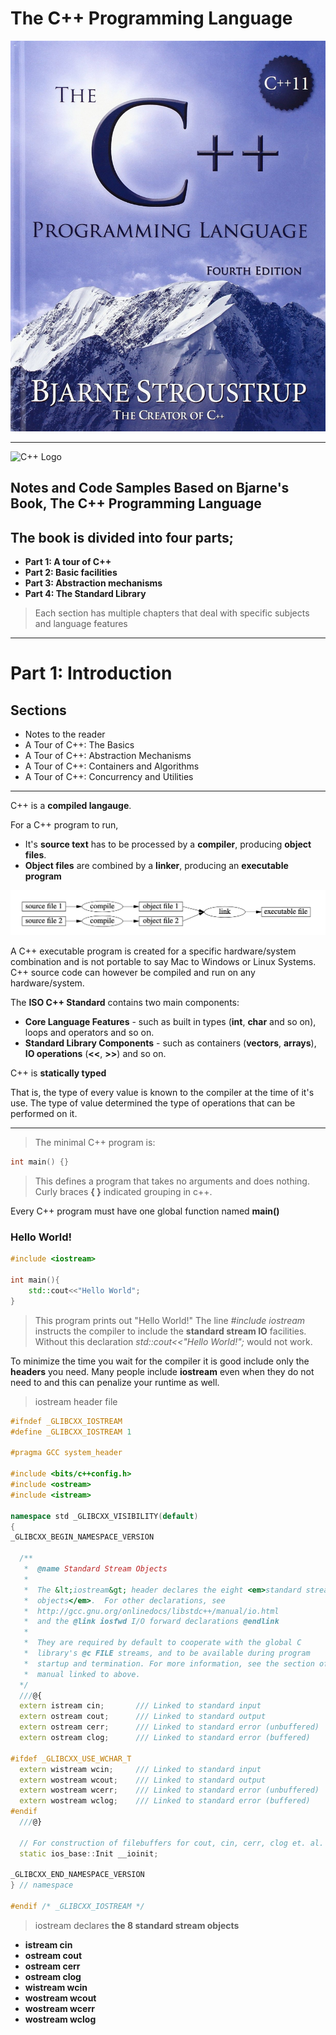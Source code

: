 # The C++ Programming Language

![Bjarne Stroustrap](book_cover.jpg)

- - - 

<img src="https://raw.githubusercontent.com/isocpp/logos/master/cpp_logo.png" alt="C++ Logo" width="306" height="344" />

## Notes and Code Samples Based on Bjarne's Book, **The C++ Programming Language**

## The book is divided into four parts;

* **Part 1: A tour of C++**
* **Part 2: Basic facilities**
* **Part 3: Abstraction mechanisms**
* **Part 4: The Standard Library**

> Each section has multiple chapters that deal with specific subjects and language features

- - -

# Part 1: Introduction

## Sections
* Notes to the reader
* A Tour of C++: The Basics
* A Tour of C++: Abstraction Mechanisms
* A Tour of C++: Containers and Algorithms
* A Tour of C++: Concurrency and Utilities

- - -

C++ is a **compiled langauge**.

For a C++ program to run, 

* It's **source text** has to be processed by a **compiler**, producing **object files**.
* **Object files** are combined by a **linker**, producing an **executable program**

![Bjarne Stroustrap](cpp-execution.png)

A C++ executable program is created for a specific hardware/system combination and is not portable to say Mac to Windows or Linux Systems. 
C++ source code can however be compiled and run on any hardware/system.

The **ISO C++ Standard** contains two main components:

* **Core Language Features** - such as built in types (**int**, **char** and so on), loops and operators and so on.
* **Standard Library Components** - such as containers (**vectors**, **arrays**), **IO operations** (**<<**, **>>**) and so on.

C++ is **statically typed**

That is, the type of every value is known to the compiler at the time of it's use. The type of value determined the type of operations that can be performed on it.

- - -

> The minimal C++ program is:

```c++
int main() {}
```
> This defines a program that takes no arguments and does nothing.
> Curly braces **{ }** indicated grouping in c++.

Every C++ program must have one global function named **main()**

### Hello World!

```c++
#include <iostream>

int main(){
    std::cout<<"Hello World";
}
```
> This program prints out "Hello World!"
> The line *#include iostream* instructs the compiler to include the **standard stream IO** facilities. Without this declaration *std::cout<<"Hello World!";* would not work.

To minimize the time you wait for the compiler it is good include only the **headers** you need. Many people include **iostream** even when they do not need to and this can penalize your runtime as well.

> iostream header file

```c++
#ifndef _GLIBCXX_IOSTREAM
#define _GLIBCXX_IOSTREAM 1

#pragma GCC system_header

#include <bits/c++config.h>
#include <ostream>
#include <istream>

namespace std _GLIBCXX_VISIBILITY(default)
{
_GLIBCXX_BEGIN_NAMESPACE_VERSION

  /**
   *  @name Standard Stream Objects
   *
   *  The &lt;iostream&gt; header declares the eight <em>standard stream
   *  objects</em>.  For other declarations, see
   *  http://gcc.gnu.org/onlinedocs/libstdc++/manual/io.html
   *  and the @link iosfwd I/O forward declarations @endlink
   *
   *  They are required by default to cooperate with the global C
   *  library's @c FILE streams, and to be available during program
   *  startup and termination. For more information, see the section of the
   *  manual linked to above.
  */
  ///@{
  extern istream cin;		/// Linked to standard input
  extern ostream cout;		/// Linked to standard output
  extern ostream cerr;		/// Linked to standard error (unbuffered)
  extern ostream clog;		/// Linked to standard error (buffered)

#ifdef _GLIBCXX_USE_WCHAR_T
  extern wistream wcin;		/// Linked to standard input
  extern wostream wcout;	/// Linked to standard output
  extern wostream wcerr;	/// Linked to standard error (unbuffered)
  extern wostream wclog;	/// Linked to standard error (buffered)
#endif
  ///@}

  // For construction of filebuffers for cout, cin, cerr, clog et. al.
  static ios_base::Init __ioinit;

_GLIBCXX_END_NAMESPACE_VERSION
} // namespace

#endif /* _GLIBCXX_IOSTREAM */
```
> iostream declares **the 8 standard stream objects**

* **istream cin**
* **ostream cout**
* **ostream cerr**
* **ostream clog**
* **wistream wcin**
* **wostream wcout**
* **wostream wcerr**
* **wostream wclog**



